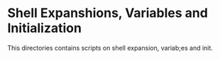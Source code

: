 # Shell Expanshions, Variables and Initialization

This directories contains scripts on shell expansion, variab;es and init.